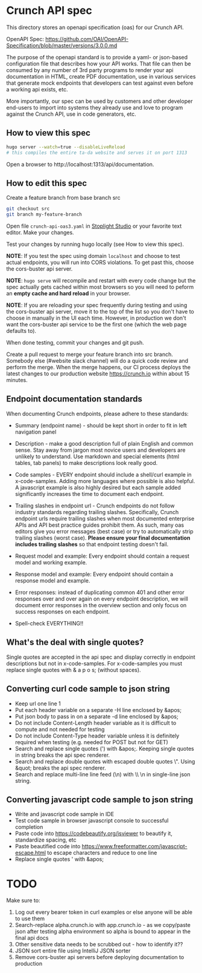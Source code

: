# Crunch API spec

This directory stores an openapi specification (oas) for our Crunch API.

OpenAPI Spec: https://github.com/OAI/OpenAPI-Specification/blob/master/versions/3.0.0.md

The purpose of the openapi standard is to provide a yaml- or json-based configuration file that describes
how your API works. That file can then be consumed by any number of 3rd party programs to render your api
documentation in HTML, create PDF documentation, use in various services that generate mock endpoints that developers can
test against even before a working api exists, etc. 

More importantly, our spec can be used by customers and other developer end-users to import into systems they
already use and love to program against the Crunch API, use in code generators, etc.

## How to view this spec
```bash
hugo server --watch=true --disableLiveReload
# this compiles the entire ta-da website and serves it on port 1313
```
Open a browser to http://localhost:1313/api/documentation.

## How to edit this spec
Create a feature branch from base branch src
```bash
git checkout src
git branch my-feature-branch
``` 
Open file `crunch-api-oas3.yaml` in [Stoplight Studio](https://stoplight.io/studio/) or your favorite text editor. Make your changes.

Test your changes by running hugo locally (see How to view this spec).

**NOTE**: If you test the spec using domain `localhost` and choose to test actual endpoints, you will run into
CORS violations. To get past this, choose the cors-buster api server.

**NOTE**: `hugo serve` will recompile and restart with every code change but the spec actually gets cached within most
browsers so you will need to peform an **empty cache and hard reload** in your browser.

**NOTE**: If you are reloading your spec frequently during testing and using the cors-buster api server, move it to the top of the list
so you don't have to choose in manually in the UI each time. However, in production we don't want the cors-buster api service to be
the first one (which the web page defaults to).

When done testing, commit your changes and git push.

Create a pull request to merge your feature branch into src branch. Somebody else (#website slack channel) will do a quick code review and perform the merge. When the merge happens, our CI process deploys the latest
changes to our production website https://crunch.io within about 15 minutes.

## Endpoint documentation standards

When documenting Crunch endpoints, please adhere to these standards:

* Summary (endpoint name) - should be kept short in order to fit in left navigation panel

* Description - make a good description full of plain English and common sense. Stay away from jargon most novice 
users and developers are unlikely to understand. Use markdown and special elements (html tables, tab panels) to make descriptions 
look really good.

* Code samples - EVERY endpoint should include a shell/curl example in x-code-samples. Adding more languages where possible is also helpful. A javascript example is also highly desired but each sample added significantly increases the time to document each endpoint. 

* Trailing slashes in endpoint url - Crunch endpoints do not follow industry standards regarding trailing slashes. Specifically, Crunch endpoint urls require trailing slashes when most documented enterprise APIs and API best practice guides prohibit them. 
As such, many oas editors give you error messages (best case) or try to automatically strip trailing slashes (worst case). **Please ensure your final
documentation includes trailing slashes** so that endpoint testing doesn't fail.

* Request model and example: Every endpoint should contain a request model and working example.

* Response model and example: Every endpoint should contain a response model and example.

* Error responses: instead of duplicating common 401 and other error responses over and over again on every endpoint description, we will
document error responses in the overview section and only focus on success responses on each endpoint. 

* Spell-check EVERYTHING!!

## What's the deal with single quotes?
Single quotes are accepted in the api spec and display correctly in endpoint descriptions but not in x-code-samples. For x-code-samples you must replace single quotes with & a p o s; (without spaces).

## Converting curl code sample to json string
* Keep url one line 1
* Put each header variable on a separate -H line enclosed by \&apos;
* Put json body to pass in on a separate -d line enclosed by \&apos;
* Do not include Content-Length header variable as it is difficult to compute and not needed for testing
* Do not include Content-Type header variable unless it is definitely required when testing (e.g. needed for POST but not for GET)
* Search and replace single quotes (') with \&apos;. Keeping single quotes in string breaks the api spec renderer.
* Search and replace double quotes with escaped double quotes \\". Using \&quot; breaks the api spec renderer.
* Search and replace multi-line line feed (\n) with \\\ \n in single-line json string.

## Converting javascript code sample to json string
* Write and javascript code sample in IDE
* Test code sample in browser javascript console to successful completion
* Paste code into https://codebeautify.org/jsviewer to beautify it, standardize spacing, etc
* Paste beautified code into https://www.freeformatter.com/javascript-escape.html to escape characters and reduce to one line
* Replace single quotes \' with \&apos;

# TODO
Make sure to:
1. Log out every bearer token in curl examples or else anyone will be able to use them
1. Search-replace alpha.crunch.io with app.crunch.io - as we copy/paste json after testing alpha environment so alpha is bound to appear in the final api docs
1. Other sensitive data needs to be scrubbed out - how to identify it??
1. JSON sort entire file using IntelliJ JSON sorter
1. Remove cors-buster api servers before deploying documentation to production

